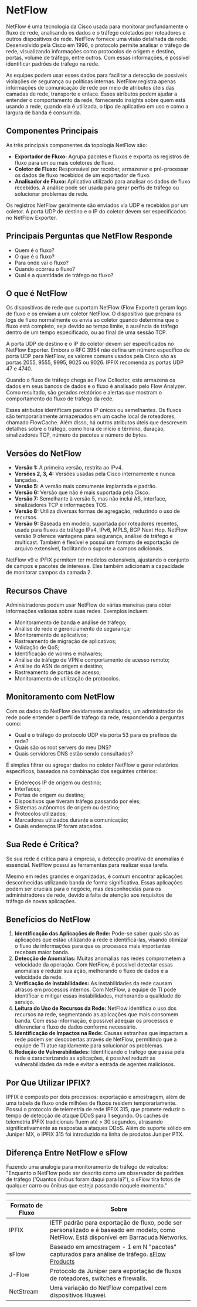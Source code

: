 # NetFlow

NetFlow é uma tecnologia da Cisco usada para monitorar profundamente o fluxo de rede, analisando os dados e o tráfego coletados por roteadores e outros dispositivos de rede. NetFlow fornece uma visão detalhada da rede. Desenvolvido pela Cisco em 1996, o protocolo permite analisar o tráfego de rede, visualizando informações como protocolos de origem e destino, portas, volume de tráfego, entre outros. Com essas informações, é possível identificar padrões de tráfego na rede.

As equipes podem usar esses dados para facilitar a detecção de possíveis violações de segurança ou políticas internas. NetFlow registra apenas informações de comunicação de rede por meio de atributos úteis das camadas de rede, transporte e enlace. Esses atributos podem ajudar a entender o comportamento da rede, fornecendo insights sobre quem está usando a rede, quando ela é utilizada, o tipo de aplicativo em uso e como a largura de banda é consumida.

## Componentes Principais

As três principais componentes da topologia NetFlow são:

* **Exportador de Fluxo:** Agrupa pacotes e fluxos e exporta os registros de fluxo para um ou mais coletores de fluxo.
* **Coletor de Fluxo:** Responsável por receber, armazenar e pré-processar os dados de fluxo recebidos de um exportador de fluxo.
* **Analisador de Fluxo:** Aplicativo utilizado para analisar os dados de fluxo recebidos. A análise pode ser usada para gerar perfis de tráfego ou solucionar problemas de rede.

Os registros NetFlow geralmente são enviados via UDP e recebidos por um coletor. A porta UDP de destino e o IP do coletor devem ser especificados no NetFlow Exporter.

## Principais Perguntas que NetFlow Responde

* Quem é o fluxo?
* O que é o fluxo?
* Para onde vai o fluxo?
* Quando ocorreu o fluxo?
* Qual é a quantidade de tráfego no fluxo?

## O que é NetFlow

Os dispositivos de rede que suportam NetFlow (Flow Exporter) geram logs de fluxo e os enviam a um coletor NetFlow. O dispositivo que prepara os logs de fluxo normalmente os envia ao coletor quando determina que o fluxo está completo, seja devido ao tempo limite, à ausência de tráfego dentro de um tempo especificado, ou ao final de uma sessão TCP.

A porta UDP de destino e o IP do coletor devem ser especificados no NetFlow Exporter. Embora o RFC 3954 não defina um número específico de porta UDP para NetFlow, os valores comuns usados pela Cisco são as portas 2055, 9555, 9995, 9025 ou 9026. IPFIX recomenda as portas UDP 47 e 4740.

Quando o fluxo de tráfego chega ao Flow Collector, este armazena os dados em seus bancos de dados e o fluxo é analisado pelo Flow Analyzer. Como resultado, são gerados relatórios e alertas que mostram o comportamento do fluxo de tráfego da rede.

Esses atributos identificam pacotes IP únicos ou semelhantes. Os fluxos são temporariamente armazenados em um cache local de roteadores, chamado FlowCache. Além disso, há outros atributos úteis que descrevem detalhes sobre o tráfego, como hora de início e término, duração, sinalizadores TCP, número de pacotes e número de bytes.

## Versões do NetFlow

* **Versão 1:** A primeira versão, restrita ao IPv4.
* **Versões 2, 3, 4:** Versões usadas pela Cisco internamente e nunca lançadas.
* **Versão 5:** A versão mais comumente implantada e padrão.
* **Versão 6:** Versão que não é mais suportada pela Cisco.
* **Versão 7:** Semelhante à versão 5, mas não inclui AS, interface, sinalizadores TCP e informações TOS.
* **Versão 8:** Utiliza diversas formas de agregação, reduzindo o uso de recursos.
* **Versão 9:** Baseada em modelo, suportada por roteadores recentes, usada para fluxos de tráfego IPv4, IPv6, MPLS, BGP Next Hop. NetFlow versão 9 oferece vantagens para segurança, análise de tráfego e multicast. Também é flexível e possui um formato de exportação de arquivo extensível, facilitando o suporte a campos adicionais.

NetFlow v9 e IPFIX permitem ter modelos extensíveis, ajustando o conjunto de campos e pacotes de interesse. Eles também adicionam a capacidade de monitorar campos da camada 2.

## Recursos Chave

Administradores podem usar NetFlow de várias maneiras para obter informações valiosas sobre suas redes. Exemplos incluem:

* Monitoramento de banda e análise de tráfego;
* Análise de rede e gerenciamento de segurança;
* Monitoramento de aplicativos;
* Rastreamento de migração de aplicativos;
* Validação de QoS;
* Identificação de worms e malwares;
* Análise de tráfego de VPN e comportamento de acesso remoto;
* Análise do ASN de origem e destino;
* Rastreamento de portas de acesso;
* Monitoramento de utilização de protocolos.

## Monitoramento com NetFlow

Com os dados do NetFlow devidamente analisados, um administrador de rede pode entender o perfil de tráfego da rede, respondendo a perguntas como:

* Qual é o tráfego do protocolo UDP via porta 53 para os prefixos da rede?
* Quais são os root servers do meu DNS?
* Quais servidores DNS estão sendo consultados?

É simples filtrar ou agregar dados no coletor NetFlow e gerar relatórios específicos, baseados na combinação dos seguintes critérios:

* Endereços IP de origem ou destino;
* Interfaces;
* Portas de origem ou destino;
* Dispositivos que tiveram tráfego passando por eles;
* Sistemas autônomos de origem ou destino;
* Protocolos utilizados;
* Marcadores utilizados durante a comunicação;
* Quais endereços IP foram atacados.

## Sua Rede é Crítica?

Se sua rede é crítica para a empresa, a detecção proativa de anomalias é essencial. NetFlow possui as ferramentas para realizar essa tarefa.

Mesmo em redes grandes e organizadas, é comum encontrar aplicações desconhecidas utilizando banda de forma significativa. Essas aplicações podem ser cruciais para o negócio, mas desconhecidas para os administradores de rede, devido à falta de atenção aos requisitos de tráfego de novas aplicações.

## Benefícios do NetFlow

1. **Identificação das Aplicações de Rede:** Pode-se saber quais são as aplicações que estão utilizando a rede e identificá-las, visando otimizar o fluxo de informações para que os processos mais importantes recebam maior banda.
2. **Detecção de Anomalias:** Muitas anomalias nas redes comprometem a velocidade da operação. Com NetFlow, é possível detectar essas anomalias e reduzir sua ação, melhorando o fluxo de dados e a velocidade da rede.
3. **Verificação de Instabilidades:** As instabilidades da rede causam atrasos em processos internos. Com NetFlow, a equipe de TI pode identificar e mitigar essas instabilidades, melhorando a qualidade do serviço.
4. **Leitura do Uso de Recursos da Rede:** NetFlow identifica o uso dos recursos na rede, segmentando as aplicações que mais consomem banda. Com essa informação, é possível adequar os processos e diferenciar o fluxo de dados conforme necessário.
5. **Identificação de Impactos na Rede:** Causas estranhas que impactam a rede podem ser descobertas através de NetFlow, permitindo que a equipe de TI atue rapidamente para solucionar os problemas.
6. **Redução de Vulnerabilidades:** Identificando o tráfego que passa pela rede e caracterizando as aplicações, é possível reduzir as vulnerabilidades da rede e evitar a entrada de agentes maliciosos.

## Por Que Utilizar IPFIX?

IPFIX é composto por dois processos: exportação e amostragem, além de uma tabela de fluxo onde milhões de fluxos residem temporariamente. Possui o protocolo de telemetria de rede IPFIX 315, que promete reduzir o tempo de detecção de ataque DDoS para 1 segundo. Os caches de telemetria IPFIX tradicionais fluem até > 30 segundos, atrasando significativamente as respostas a ataques DDoS. Além do suporte sólido em Juniper MX, o IPFIX 315 foi introduzido na linha de produtos Juniper PTX.

## Diferença Entre NetFlow e sFlow

Fazendo uma analogia para monitoramento de tráfego de veículos: "Enquanto o NetFlow pode ser descrito como um observador de padrões de tráfego ('Quantos ônibus foram daqui para lá?'), o sFlow tira fotos de qualquer carro ou ônibus que esteja passando naquele momento."

---

| Formato de Fluxo | Sobre |
|------------------|-------|
| IPFIX            | IETF padrão para exportação de fluxo, pode ser personalizado e é baseado em modelo, como NetFlow. Está disponível em Barracuda Networks. |
| sFlow            | Baseado em amostragem - 1 em N "pacotes" capturados para análise de tráfego. [sFlow Products](http://www.sflow.org/products) |
| J-Flow           | Protocolo da Juniper para exportação de fluxos de roteadores, switches e firewalls. |
| NetStream        | Uma variação do NetFlow compatível com dispositivos Huawei. |
